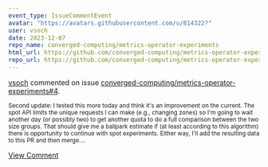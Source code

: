 ```yaml
---
event_type: IssueCommentEvent
avatar: "https://avatars.githubusercontent.com/u/814322?"
user: vsoch
date: 2023-12-07
repo_name: converged-computing/metrics-operator-experiments
html_url: https://github.com/converged-computing/metrics-operator-experiments/pull/4
repo_url: https://github.com/converged-computing/metrics-operator-experiments
---
```


<a href='https://github.com/vsoch' target='_blank'>vsoch</a> commented on issue <a href='https://github.com/converged-computing/metrics-operator-experiments/pull/4' target='_blank'>converged-computing/metrics-operator-experiments#4</a>.

<small>Second update: I tested this more today and think it's an improvement on the current. The spot API limits the unique requests I can make (e.g., changing zones) so I'm going to wait another day (or possibly two) to get another quota to do a full comparison between the two size groups. That should give me a ballpark estimate if (at least according to this algorithm) there is opportunity to continue with spot experiments. Either way, I'll add the resulting data to this PR and then merge....</small>

<a href='https://github.com/converged-computing/metrics-operator-experiments/pull/4' target='_blank'>View Comment</a>
